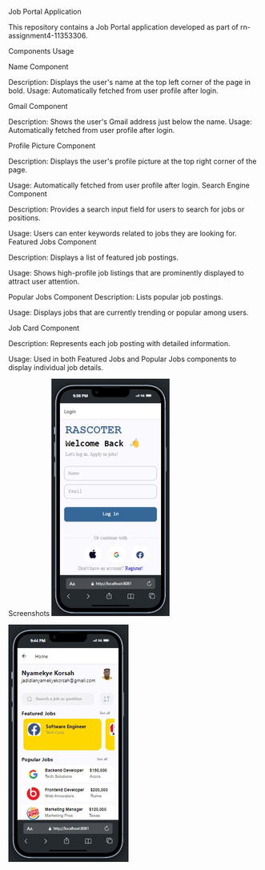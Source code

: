 Job Portal Application

This repository contains a Job Portal application developed as part of rn-assignment4-11353306.

Components Usage

Name Component

Description: Displays the user's name at the top left corner of the page in bold.
Usage: Automatically fetched from user profile after login.

Gmail Component

Description: Shows the user's Gmail address just below the name.
Usage: Automatically fetched from user profile after login.

Profile Picture Component

Description: Displays the user's profile picture at the top right corner of the page.

Usage: Automatically fetched from user profile after login.
Search Engine Component

Description: Provides a search input field for users to search for jobs or positions.

Usage: Users can enter keywords related to jobs they are looking for.
Featured Jobs Component

Description: Displays a list of featured job postings.

Usage: Shows high-profile job listings that are prominently displayed to attract user attention.

Popular Jobs Component
Description: Lists popular job postings.

Usage: Displays jobs that are currently trending or popular among users.

Job Card Component

Description: Represents each job posting with detailed information.

Usage: Used in both Featured Jobs and Popular Jobs components to display individual job details.


Screenshots
![alt text](src/assets/screenshot.2.jpg)


![alt text](src/assets/screenshot.jpg)